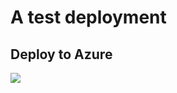 # A test deployment


<h2>Deploy to Azure</h2>
<a href="https://portal.azure.com/#create/Microsoft.Template/uri/https%3A%2F%2Fraw.githubusercontent.com%2Fdavesamuelson%2Ftesting%2Fmaster%2Fazuredeploy.json" target="_blank">
    <img src="http://azuredeploy.net/deploybutton.png"/>
</a>
